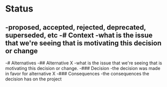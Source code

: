 # Status
 -proposed, accepted, rejected, deprecated, superseded, etc
 -# Context
 -what is the issue that we're seeing that is motivating this decision or change
 -
 -# Alternatives
 -## Alternative X
 -what is the issue that we're seeing that is motivating this decision or change.
 -### Decision
 -the decision was made in favor for alternative X
 -### Consequences
 -the consequences the decision has on the project
